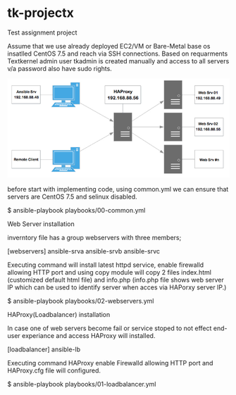 # tk-projectx
Test assignment project

Assume that we use already deployed EC2/VM or Bare-Metal base os insatlled CentOS 7.5 and reach via SSH connections.
Based on requarments Textkernel admin user tkadmin is created manually and access to all servers v/a password also have sudo rights.

![im_name](images/tk-projectx-hld.jpg)

before start with implementing code, using common.yml we can ensure that servers are CentOS 7.5 and selinux disabled.

$ ansible-playbook playbooks/00-common.yml

Web Server installation

inverntory file has a group webservers with three members;

[webservers]
ansible-srva
ansible-srvb
ansible-srvc

Executing command will install latest httpd service, enable firewalld allowing HTTP port and using copy module will copy 2 files index.html (customized default html file) and info.php (info.php file shows web server IP which can be used to identify server when acces via HAPorxy server IP.)

$ ansible-playbook playbooks/02-webservers.yml

HAProxy(Loadbalancer) installation

In case one of web servers become fail or service stoped to not effect end-user experiance and access HAProxy will installed.

[loadbalancer]
ansible-lb

Executing command HAProxy enable Firewalld allowing HTTP port and HAProxy.cfg file will configured.

$ ansible-playbook playbooks/01-loadbalancer.yml

